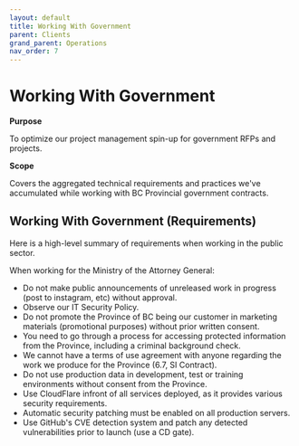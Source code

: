 ```yaml
---
layout: default
title: Working With Government
parent: Clients
grand_parent: Operations
nav_order: 7
---
```


# Working With Government

**Purpose**

To optimize our project management spin-up for government RFPs and projects.

**Scope**

Covers the aggregated technical requirements and practices we've accumulated while working with BC Provincial government contracts.

## Working With Government (Requirements)

Here is a high-level summary of requirements when working in the public sector.

When working for the Ministry of the Attorney General:

  - Do not make public announcements of unreleased work in progress (post to instagram, etc) without approval.
  - Observe our IT Security Policy.
  - Do not promote the Province of BC being our customer in marketing materials (promotional purposes) without prior written consent.
  - You need to go through a process for accessing protected information from the Province, including a criminal background check.
  - We cannot have a terms of use agreement with anyone regarding the work we produce for the Province (6.7, SI Contract).
  - Do not use production data in development, test or training environments without consent from the Province.
  - Use CloudFlare infront of all services deployed, as it provides various security requirements.
  - Automatic security patching must be enabled on all production servers.
  - Use GitHub's CVE detection system and patch any detected vulnerabilities prior to launch (use a CD gate).

